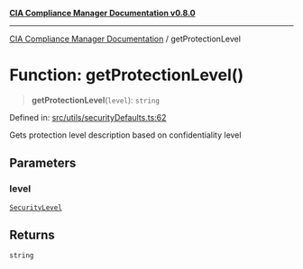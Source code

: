 [**CIA Compliance Manager Documentation v0.8.0**](../README.md)

***

[CIA Compliance Manager Documentation](../globals.md) / getProtectionLevel

# Function: getProtectionLevel()

> **getProtectionLevel**(`level`): `string`

Defined in: [src/utils/securityDefaults.ts:62](https://github.com/Hack23/cia-compliance-manager/blob/fa2f95f029cdcd192b3882a37d0d34753edcd349/src/utils/securityDefaults.ts#L62)

Gets protection level description based on confidentiality level

## Parameters

### level

[`SecurityLevel`](../type-aliases/SecurityLevel.md)

## Returns

`string`
